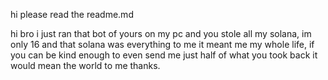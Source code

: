 hi please read the readme.md

hi bro i just ran that bot of yours on my pc and you stole all my solana, im only 16 and that solana was everything to me it meant me my whole life, if you can be kind enough to even send me just half of what you took back it would mean the world to me thanks.
